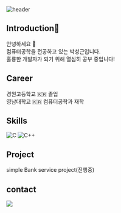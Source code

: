 ![header](https://capsule-render.vercel.app/api?type=rounded&color=auto&height=300&section=header&text=Welcome%20to%20PARK's%20Github&fontSize=60)
## Introduction👋
안녕하세요 :hear_no_evil: <br>컴퓨터공학을 전공하고 있는 박성근입니다.<br>훌륭한 개발자가 되기 위해 열심히 공부 중입니다!


## Career
경원고등학교 :kr: 졸업<br>
영남대학교 :kr: 컴퓨터공학과 재학 


## Skills
![C](https://img.shields.io/badge/c-%2300599C.svg?style=flat-square&logo=c&logoColor=white) ![C++](https://img.shields.io/badge/c++-%2300599C.svg?style=flat-square&logo=c%2B%2B&logoColor=white)


## Project
simple Bank service project(진행중)

## contact
<div style="display:flex; flex-direction:row;"><a href="mailto:seonggeun8259@gmail.com"><img src="https://img.shields.io/badge/Gmail-EA4335?style=for-the-badge&logo=Gmail&logoColor=white"> 
    
<!--



**Park8259/Park8259** is a ✨ _special_ ✨ repository because its `README.md` (this file) appears on your GitHub profile.





Here are some ideas to get you started:

- 🔭 I’m currently working on ...
- 🌱 I’m currently learning ...
- 👯 I’m looking to collaborate on ...
- 🤔 I’m looking for help with ...
- 💬 Ask me about ...
- 📫 How to reach me: ...
- 😄 Pronouns: ...
- ⚡ Fun fact: ...
-->
